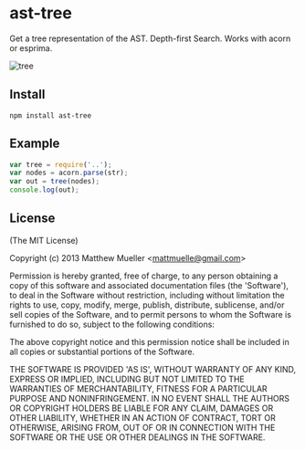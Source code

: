 
# ast-tree

  Get a tree representation of the AST. Depth-first Search. Works with acorn or esprima.

  ![tree](https://i.cloudup.com/cXDDkKDmr8K.png)

## Install

    npm install ast-tree

## Example

```js
var tree = require('..');
var nodes = acorn.parse(str);
var out = tree(nodes);
console.log(out);
```

## License

(The MIT License)

Copyright (c) 2013 Matthew Mueller &lt;mattmuelle@gmail.com&gt;

Permission is hereby granted, free of charge, to any person obtaining
a copy of this software and associated documentation files (the
'Software'), to deal in the Software without restriction, including
without limitation the rights to use, copy, modify, merge, publish,
distribute, sublicense, and/or sell copies of the Software, and to
permit persons to whom the Software is furnished to do so, subject to
the following conditions:

The above copyright notice and this permission notice shall be
included in all copies or substantial portions of the Software.

THE SOFTWARE IS PROVIDED 'AS IS', WITHOUT WARRANTY OF ANY KIND,
EXPRESS OR IMPLIED, INCLUDING BUT NOT LIMITED TO THE WARRANTIES OF
MERCHANTABILITY, FITNESS FOR A PARTICULAR PURPOSE AND NONINFRINGEMENT.
IN NO EVENT SHALL THE AUTHORS OR COPYRIGHT HOLDERS BE LIABLE FOR ANY
CLAIM, DAMAGES OR OTHER LIABILITY, WHETHER IN AN ACTION OF CONTRACT,
TORT OR OTHERWISE, ARISING FROM, OUT OF OR IN CONNECTION WITH THE
SOFTWARE OR THE USE OR OTHER DEALINGS IN THE SOFTWARE.
